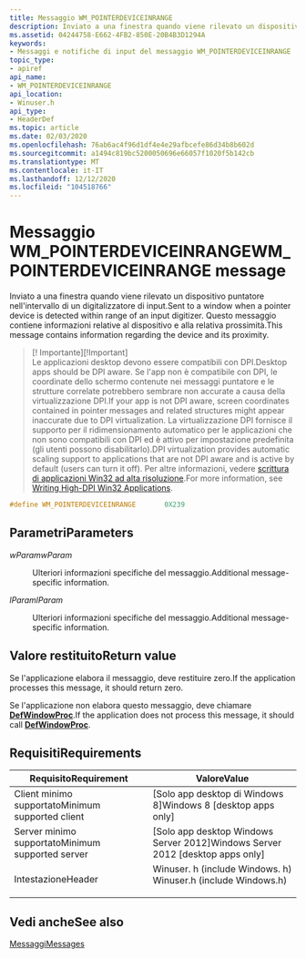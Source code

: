 ```yaml
---
title: Messaggio WM_POINTERDEVICEINRANGE
description: Inviato a una finestra quando viene rilevato un dispositivo puntatore nell'intervallo di un digitalizzatore di input. Questo messaggio contiene informazioni relative al dispositivo e alla relativa prossimità.
ms.assetid: 04244758-E662-4FB2-850E-20B4B3D1294A
keywords:
- Messaggi e notifiche di input del messaggio WM_POINTERDEVICEINRANGE
topic_type:
- apiref
api_name:
- WM_POINTERDEVICEINRANGE
api_location:
- Winuser.h
api_type:
- HeaderDef
ms.topic: article
ms.date: 02/03/2020
ms.openlocfilehash: 76ab6ac4f96d1df4e4e29afbcefe86d34b8b602d
ms.sourcegitcommit: a1494c819bc5200050696e66057f1020f5b142cb
ms.translationtype: MT
ms.contentlocale: it-IT
ms.lasthandoff: 12/12/2020
ms.locfileid: "104518766"
---
```

# <a name="wm_pointerdeviceinrange-message"></a><span data-ttu-id="7c810-105">Messaggio WM_POINTERDEVICEINRANGE</span><span class="sxs-lookup"><span data-stu-id="7c810-105">WM_POINTERDEVICEINRANGE message</span></span>

<span data-ttu-id="7c810-106">Inviato a una finestra quando viene rilevato un dispositivo puntatore nell'intervallo di un digitalizzatore di input.</span><span class="sxs-lookup"><span data-stu-id="7c810-106">Sent to a window when a pointer device is detected within range of an input digitizer.</span></span> <span data-ttu-id="7c810-107">Questo messaggio contiene informazioni relative al dispositivo e alla relativa prossimità.</span><span class="sxs-lookup"><span data-stu-id="7c810-107">This message contains information regarding the device and its proximity.</span></span>

> <span data-ttu-id="7c810-108">\[! Importante\]</span><span class="sxs-lookup"><span data-stu-id="7c810-108">\[!Important\]</span></span>  
> <span data-ttu-id="7c810-109">Le applicazioni desktop devono essere compatibili con DPI.</span><span class="sxs-lookup"><span data-stu-id="7c810-109">Desktop apps should be DPI aware.</span></span> <span data-ttu-id="7c810-110">Se l'app non è compatibile con DPI, le coordinate dello schermo contenute nei messaggi puntatore e le strutture correlate potrebbero sembrare non accurate a causa della virtualizzazione DPI.</span><span class="sxs-lookup"><span data-stu-id="7c810-110">If your app is not DPI aware, screen coordinates contained in pointer messages and related structures might appear inaccurate due to DPI virtualization.</span></span> <span data-ttu-id="7c810-111">La virtualizzazione DPI fornisce il supporto per il ridimensionamento automatico per le applicazioni che non sono compatibili con DPI ed è attivo per impostazione predefinita (gli utenti possono disabilitarlo).</span><span class="sxs-lookup"><span data-stu-id="7c810-111">DPI virtualization provides automatic scaling support to applications that are not DPI aware and is active by default (users can turn it off).</span></span> <span data-ttu-id="7c810-112">Per altre informazioni, vedere [scrittura di applicazioni Win32 ad alta risoluzione](/previous-versions//dd464660(v=vs.85)).</span><span class="sxs-lookup"><span data-stu-id="7c810-112">For more information, see [Writing High-DPI Win32 Applications](/previous-versions//dd464660(v=vs.85)).</span></span>

 


```C++
#define WM_POINTERDEVICEINRANGE       0X239
```



## <a name="parameters"></a><span data-ttu-id="7c810-113">Parametri</span><span class="sxs-lookup"><span data-stu-id="7c810-113">Parameters</span></span>

<dl> <dt>

<span data-ttu-id="7c810-114">*wParam*</span><span class="sxs-lookup"><span data-stu-id="7c810-114">*wParam*</span></span> 
</dt> <dd>

<span data-ttu-id="7c810-115">Ulteriori informazioni specifiche del messaggio.</span><span class="sxs-lookup"><span data-stu-id="7c810-115">Additional message-specific information.</span></span>

</dd> <dt>

<span data-ttu-id="7c810-116">*lParam*</span><span class="sxs-lookup"><span data-stu-id="7c810-116">*lParam*</span></span> 
</dt> <dd>

<span data-ttu-id="7c810-117">Ulteriori informazioni specifiche del messaggio.</span><span class="sxs-lookup"><span data-stu-id="7c810-117">Additional message-specific information.</span></span>

</dd> </dl>

## <a name="return-value"></a><span data-ttu-id="7c810-118">Valore restituito</span><span class="sxs-lookup"><span data-stu-id="7c810-118">Return value</span></span>

<span data-ttu-id="7c810-119">Se l'applicazione elabora il messaggio, deve restituire zero.</span><span class="sxs-lookup"><span data-stu-id="7c810-119">If the application processes this message, it should return zero.</span></span>

<span data-ttu-id="7c810-120">Se l'applicazione non elabora questo messaggio, deve chiamare [**DefWindowProc**](/windows/win32/api/winuser/nf-winuser-defwindowproca).</span><span class="sxs-lookup"><span data-stu-id="7c810-120">If the application does not process this message, it should call [**DefWindowProc**](/windows/win32/api/winuser/nf-winuser-defwindowproca).</span></span>

## <a name="requirements"></a><span data-ttu-id="7c810-121">Requisiti</span><span class="sxs-lookup"><span data-stu-id="7c810-121">Requirements</span></span>



| <span data-ttu-id="7c810-122">Requisito</span><span class="sxs-lookup"><span data-stu-id="7c810-122">Requirement</span></span> | <span data-ttu-id="7c810-123">Valore</span><span class="sxs-lookup"><span data-stu-id="7c810-123">Value</span></span> |
|-------------------------------------|----------------------------------------------------------------------------------------------------------|
| <span data-ttu-id="7c810-124">Client minimo supportato</span><span class="sxs-lookup"><span data-stu-id="7c810-124">Minimum supported client</span></span><br/> | <span data-ttu-id="7c810-125">\[Solo app desktop di Windows 8\]</span><span class="sxs-lookup"><span data-stu-id="7c810-125">Windows 8 \[desktop apps only\]</span></span><br/>                                                               |
| <span data-ttu-id="7c810-126">Server minimo supportato</span><span class="sxs-lookup"><span data-stu-id="7c810-126">Minimum supported server</span></span><br/> | <span data-ttu-id="7c810-127">\[Solo app desktop Windows Server 2012\]</span><span class="sxs-lookup"><span data-stu-id="7c810-127">Windows Server 2012 \[desktop apps only\]</span></span><br/>                                                     |
| <span data-ttu-id="7c810-128">Intestazione</span><span class="sxs-lookup"><span data-stu-id="7c810-128">Header</span></span><br/>                   | <dl> <span data-ttu-id="7c810-129"><dt>Winuser. h (include Windows. h)</dt></span><span class="sxs-lookup"><span data-stu-id="7c810-129"><dt>Winuser.h (include Windows.h)</dt></span></span> </dl> |



## <a name="see-also"></a><span data-ttu-id="7c810-130">Vedi anche</span><span class="sxs-lookup"><span data-stu-id="7c810-130">See also</span></span>

<dl> <dt>

[<span data-ttu-id="7c810-131">Messaggi</span><span class="sxs-lookup"><span data-stu-id="7c810-131">Messages</span></span>](messages.md)
</dt> </dl>

 

